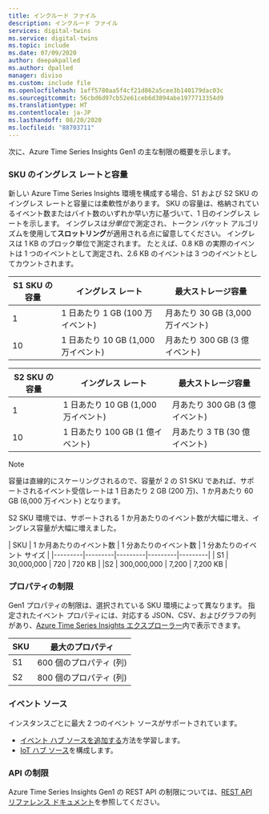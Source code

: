 ```yaml
---
title: インクルード ファイル
description: インクルード ファイル
services: digital-twins
ms.service: digital-twins
ms.topic: include
ms.date: 07/09/2020
author: deepakpalled
ms.author: dpalled
manager: diviso
ms.custom: include file
ms.openlocfilehash: 1aff5780aa5f4cf21d862a5cee3b140179dac03c
ms.sourcegitcommit: 56cbd6d97cb52e61ceb6d3894abe1977713354d9
ms.translationtype: HT
ms.contentlocale: ja-JP
ms.lasthandoff: 08/20/2020
ms.locfileid: "88703711"
---
```

次に、Azure Time Series Insights Gen1 の主な制限の概要を示します。

### <a name="sku-ingress-rates-and-capacities"></a>SKU のイングレス レートと容量

新しい Azure Time Series Insights 環境を構成する場合、S1 および S2 SKU のイングレス レートと容量には柔軟性があります。 SKU の容量は、格納されているイベント数またはバイト数のいずれか早い方に基づいて、1 日のイングレス レートを示します。 イングレスは*分単位*で測定され、トークン バケット アルゴリズムを使用して**スロットリング**が適用される点に留意してください。 イングレスは 1 KB のブロック単位で測定されます。 たとえば、0.8 KB の実際のイベントは 1 つのイベントとして測定され、2.6 KB のイベントは 3 つのイベントとしてカウントされます。

| S1 SKU の容量 | イングレス レート | 最大ストレージ容量
| --- | --- | --- |
| 1 | 1 日あたり 1 GB (100 万イベント) | 月あたり 30 GB (3,000 万イベント) |
| 10 | 1 日あたり 10 GB (1,000 万イベント) | 月あたり 300 GB (3 億イベント) |

| S2 SKU の容量 | イングレス レート | 最大ストレージ容量
| --- | --- | --- |
| 1 | 1 日あたり 10 GB (1,000 万イベント) | 月あたり 300 GB (3 億イベント) |
| 10 | 1 日あたり 100 GB (1 億イベント) | 月あたり 3 TB (30 億イベント) |

> [!NOTE]
> 容量は直線的にスケーリングされるので、容量が 2 の S1 SKU であれば、サポートされるイベント受信レートは 1 日あたり 2 GB (200 万)、1 か月あたり 60 GB (6,000 万イベント) となります。

S2 SKU 環境では、サポートされる 1 か月あたりのイベント数が大幅に増え、イングレス容量が大幅に増えました。

| SKU  | 1 か月あたりのイベント数  | 1 分あたりのイベント数 | 1 分あたりのイベント サイズ  |
|---------|---------|---------|---------|---------|
| S1     |   30,000,000   |  720    |  720 KB   |
 |S2     |   300,000,000   | 7,200   | 7,200 KB  |

### <a name="property-limits"></a>プロパティの制限

Gen1 プロパティの制限は、選択されている SKU 環境によって異なります。 指定されたイベント プロパティには、対応する JSON、CSV、およびグラフの列があり、[Azure Time Series Insights エクスプローラー](https://docs.microsoft.com/azure/time-series-insights/time-series-quickstart)内で表示できます。

| SKU | 最大のプロパティ |
| --- | --- |
| S1 | 600 個のプロパティ (列) |
| S2 | 800 個のプロパティ (列) |

### <a name="event-sources"></a>イベント ソース

インスタンスごとに最大 2 つのイベント ソースがサポートされています。

* [イベント ハブ ソースを追加する](https://docs.microsoft.com/azure/time-series-insights/time-series-insights-how-to-add-an-event-source-eventhub)方法を学習します。
* [IoT ハブ ソース](https://docs.microsoft.com/azure/time-series-insights/time-series-insights-how-to-add-an-event-source-iothub)を構成します。

### <a name="api-limits"></a>API の制限

Azure Time Series Insights Gen1 の REST API の制限については、[REST API リファレンス ドキュメント](https://docs.microsoft.com/rest/api/time-series-insights/dataaccess(preview)/query/getavailability)を参照してください。